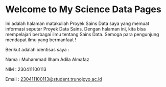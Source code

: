 # Welcome to My Science Data Pages

Ini adalah halaman matakuliah Proyek Sains Data saya yang memuat informasi seputar Proyek Data Sains. Dengan halaman ini, kita bisa mempelajari berbagai ilmu tentang Sains Data. Semoga para pengunjung mendapat ilmu yang bermanfaat !

Berikut adalah identisas saya :

Nama : Muhammad Ilham Adila Almafaz

NIM : 230411100113

Email : 230411100113@student.trunojoyo.ac.id

```{tableofcontents}
```
